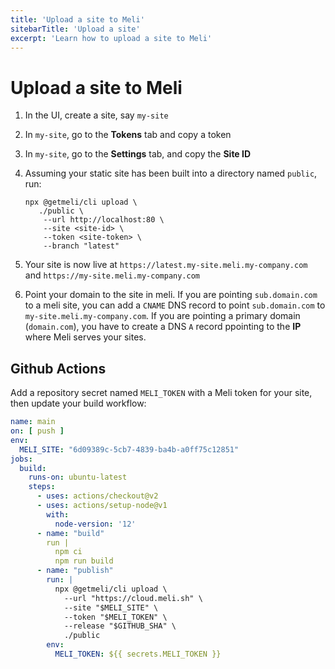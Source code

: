 ```yaml
---
title: 'Upload a site to Meli'
sitebarTitle: 'Upload a site'
excerpt: 'Learn how to upload a site to Meli'
---
```


# Upload a site to Meli

1. In the UI, create a site, say `my-site`
1. In `my-site`, go to the **Tokens** tab and copy a token
1. In `my-site`, go to the **Settings** tab, and copy the **Site ID**
1. Assuming your static site has been built into a directory named `public`, run:

    <div class="code-group">
    
    ```shell script
    npx @getmeli/cli upload \
       ./public \
        --url http://localhost:80 \
        --site <site-id> \
        --token <site-token> \
        --branch "latest"
    ```
    
    </div>
   
1. Your site is now live at `https://latest.my-site.meli.my-company.com` and `https://my-site.meli.my-company.com`
1. Point your domain to the site in meli. If you are pointing `sub.domain.com` to a meli site, you can add a `CNAME` DNS record to point `sub.domain.com` to `my-site.meli.my-company.com`. If you are pointing a primary domain (`domain.com`), you have to create a DNS `A` record ppointing to the **IP** where Meli serves your sites.

## Github Actions

Add a repository secret named `MELI_TOKEN` with a Meli token for your site, then update your build workflow:

<div class="code-group">

```yaml
name: main
on: [ push ]
env:
  MELI_SITE: "6d09389c-5cb7-4839-ba4b-a0ff75c12851"
jobs:
  build:
    runs-on: ubuntu-latest
    steps:
      - uses: actions/checkout@v2
      - uses: actions/setup-node@v1
        with:
          node-version: '12'
      - name: "build"
        run |
          npm ci
          npm run build
      - name: "publish"
        run: |
          npx @getmeli/cli upload \
            --url "https://cloud.meli.sh" \
            --site "$MELI_SITE" \
            --token "$MELI_TOKEN" \
            --release "$GITHUB_SHA" \
            ./public
        env:
          MELI_TOKEN: ${{ secrets.MELI_TOKEN }}
```

</div>
